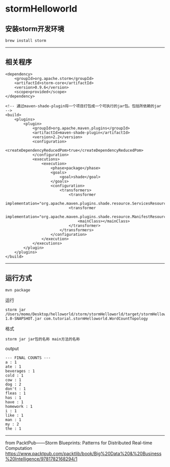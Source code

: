 # stormHelloworld

## 安装storm开发环境

```
brew install storm
```


----------


## 相关程序
```
<dependency>
    <groupId>org.apache.storm</groupId>
    <artifactId>storm-core</artifactId>
    <version>0.9.6</version>
    <scope>provided</scope>
</dependency>

<!-- 通过maven-shade-plugin将一个项目打包成一个可执行的jar包。包括所依赖的jar -->
<build>
    <plugins>
        <plugin>
            <groupId>org.apache.maven.plugins</groupId>
            <artifactId>maven-shade-plugin</artifactId>
            <version>2.2</version>
            <configuration>
                <createDependencyReducedPom>true</createDependencyReducedPom>
            </configuration>
            <executions>
                <execution>
                    <phase>package</phase>
                    <goals>
                        <goal>shade</goal>
                    </goals>
                    <configuration>
                        <transformers>
                            <transformer
                                    implementation="org.apache.maven.plugins.shade.resource.ServicesResourceTransformer"/>
                            <transformer
                                    implementation="org.apache.maven.plugins.shade.resource.ManifestResourceTransformer">
                                <mainClass></mainClass>
                            </transformer>
                        </transformers>
                    </configuration>
                </execution>
            </executions>
        </plugin>
    </plugins>
</build>
```


----------


## 运行方式

```
mvn package
```

运行

```
storm jar /Users/momo/Desktop/helloworld/storm/stormHelloworld/target/stormHelloworld-1.0-SNAPSHOT.jar com.tutorial.stormHelloworld.WordCountTopology
```

格式

```
storm jar jar包的名称 main方法的名称
```

output

```
--- FINAL COUNTS ---
a : 1
ate : 1
beverages : 1
cold : 1
cow : 1
dog : 2
don't : 1
fleas : 1
has : 1
have : 1
homework : 1
i : 1
like : 1
man : 1
my : 2
the : 1
```

----------

from PacktPub——Storm Blueprints: Patterns for Distributed Real-time Computation
https://www.packtpub.com/packtlib/book/Big%20Data%20&%20Business%20Intelligence/9781782168294/1